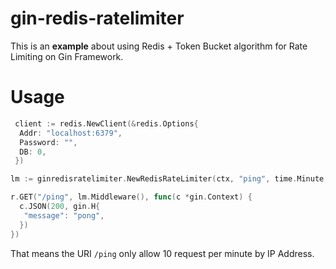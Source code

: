 # gin-redis-ratelimiter

This is an **example** about using Redis + Token Bucket algorithm for Rate Limiting on Gin Framework.

# Usage

```go
 client := redis.NewClient(&redis.Options{
  Addr: "localhost:6379",
  Password: "",
  DB: 0,
 })

lm := ginredisratelimiter.NewRedisRateLimiter(ctx, "ping", time.Minute, 10, client)

r.GET("/ping", lm.Middleware(), func(c *gin.Context) {
  c.JSON(200, gin.H{
   "message": "pong",
  })
})
```
That means the URI `/ping` only allow 10 request per minute by IP Address.